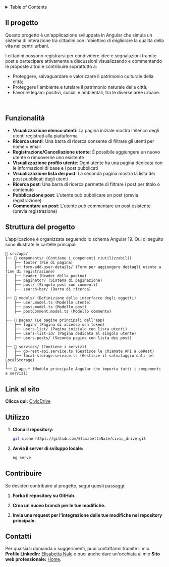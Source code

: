<!-- TABLE OF CONTENTS -->
<details>
  <summary>Table of Contents</summary>
  <ol>
    <li><a href="#il-progetto">Il progetto: CivicDrive</a></li>
    <li><a href="#funzionalità">Funzionalità</a></li>
    <li><a href="#struttura-del-codice">Struttura del codice</a></li>
    <li><a href="#link-al-sito">Link</a></li>
    <li><a href="#utilizzo">Utilizzo</a></li>
    <li><a href="#contribuire">Contribuire</a></li>
    <li><a href="#contatti">Contatti</a></li>
  </ol>
</details>



<!-- IL PROGETTO -->
## Il progetto

Questo progetto è un'applicazione sviluppata in Angular che simula un sistema di interazione tra cittadini con l'obiettivo di migliorare
la qualità della vita nei centri urbani.<br>

I cittadini possono registrarsi per condividere idee e segnalazioni tramite post e partecipare attivamente a discussioni visualizzando e 
commentando le proposte altrui e contribuire soprattutto a:<br>

<ul>
    <li>Proteggere, salvaguardare e valorizzare il patrimonio culturale della città;</li>
    <li>Proteggere l'ambiente e tutelare il patrimonio naturale della città;</li>
    <li>Favorire legami positivi, sociali e ambientali, tra le diverse aree urbane.</li>
</ul><br>


<!-- FUNZIONALITà -->
## Funzionalità

- **Visualizzazione elenco utenti**: La pagina iniziale mostra l'elenco degli utenti registrati alla piattaforma
- **Ricerca utenti**: Una barra di ricerca consente di filtrare gli utenti per nome o email
- **Registrazione/Cancellazione utente**: È possibile aggiungere un nuovo utente o rimuoverne uno esistente
- **Visualizzazione profilo utente**: Ogni utente ha una pagina dedicata con le informazioni di base e i post pubblicati
- **Visualizzazione lista dei post**: La seconda pagina mostra la lista dei post pubblicati dagli utenti
- **Ricerca post**: Una barra di ricerca permette di filtrare i post per titolo o contenuto
- **Pubblicazione post**: L'utente può pubblicare un post (previa registrazione)
- **Commentare un post**: L'utente può commentare un post esistente (previa registrazione)


<!-- Struttura -->
## Struttura del progetto

L’applicazione è organizzata seguendo lo schema Angular 19. Qui di seguito sono illustrate le cartelle principali:

```text
📂 src/app/
├── 📁 components/ (Contiene i componenti riutilizzabili)
│   ├── footer (Piè di pagina)
│   ├── form-add-user-details/ (Form per aggiungere dettagli utente a fine di registrazione)
|   ├── header (Header della pagina)
│   ├── paginator/ (Sistema di paginazione)
│   ├── post/ (Singolo post con commenti)
│   ├── search-bar/ (Barra di ricerca)
│   
├── 📁 models/ (Definizione delle interfacce degli oggetti)
│   ├── user.model.ts (Modello utente)
│   ├── post.model.ts (Modello post)
│   ├── postComment.model.ts (Modello commento)
│
├── 📁 pages/ (Le pagine principali dell'app)
│   ├── login/ (Pagina di accesso ocn token)
│   ├── users-list/ (Pagina iniziale con lista utenti)
│   ├── users-list-id/ (Pagina dedicata al singolo utente)
│   ├── users-posts/ (Seconda pagina con lista dei post)
│   
├── 📁 services/ (Contiene i servizi)
│   ├── go-rest-api.service.ts (Gestisce le chiamate API a GoRest)
│   ├── local-storage.service.ts (Gestisce il salvataggio dati nel LocalStorage)
│
└── 📜 app.* (Modulo principale Angular che importa tutti i componenti e servizi)
```

<!-- LINK -->
## Link al sito 

**Clicca qui:** [CivicDrive](https://civicdrive.netlify.app/)


<!-- UTILIZZO -->
## Utilizzo

1. **Clona il repository:**
    ```bash
    git clone https://github.com/ElisabettaNale/civic_drive.git
    ```
2. **Avvia il server di sviluppo locale:**
    ```bash
    ng serve
    ```


<!-- CONTRIBUIRE -->
## Contribuire

Se desideri contribuire al progetto, segui questi passaggi: 

1. **Forka il repository su GitHub.**

2. **Crea un nuovo branch per le tue modifiche.**

3. **Invia una request per l'integrazione delle tue modifiche nel repository principale.**


<!-- CONTATTI -->
## Contatti

Per qualsiasi domanda o suggerimenti, puoi contattarmi tramite il mio **Profilo LinkedIn:** [Elisabetta Nale](https://www.linkedin.com/in/elisabetta-nale/)
e puoi anche dare un'occhiata al mio **Sito web professionale:** [Home](https://elisabettanale.github.io/index.html).